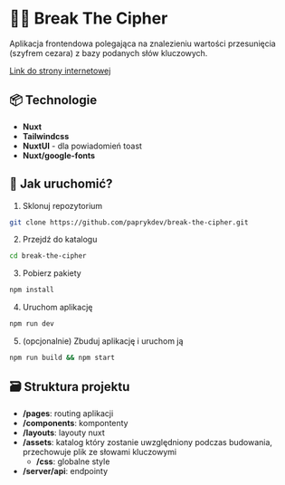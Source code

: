 # 🧑‍💻 Break The Cipher

Aplikacja frontendowa polegająca na znalezieniu wartości przesunięcia (szyfrem cezara) z bazy podanych słów kluczowych.

<a href="https://break-the-cipher.vercel.app" target="_blank">Link do strony internetowej</a>

## 📦 Technologie

- **Nuxt**
- **Tailwindcss**
- **NuxtUI** - dla powiadomień toast
- **Nuxt/google-fonts**

## 📁 Jak uruchomić?

1. Sklonuj repozytorium
```bash
git clone https://github.com/paprykdev/break-the-cipher.git
```
2. Przejdź do katalogu
```bash
cd break-the-cipher
```
3. Pobierz pakiety
```bash
npm install
```
4. Uruchom aplikację
```bash
npm run dev
```
5. (opcjonalnie) Zbuduj aplikację i uruchom ją
```bash
npm run build && npm start
```

## 🗃️ Struktura projektu
- **/pages**: routing aplikacji
- **/components**: kompontenty
- **/layouts**: layouty nuxt
- **/assets**: katalog który zostanie uwzględniony podczas budowania, przechowuje plik ze słowami kluczowymi
  - **/css**: globalne style
- **/server/api**: endpointy
